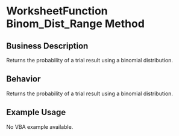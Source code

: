 # WorksheetFunction Binom_Dist_Range Method

## Business Description
Returns the probability of a trial result using a binomial distribution.

## Behavior
Returns the probability of a trial result using a binomial distribution.

## Example Usage
No VBA example available.